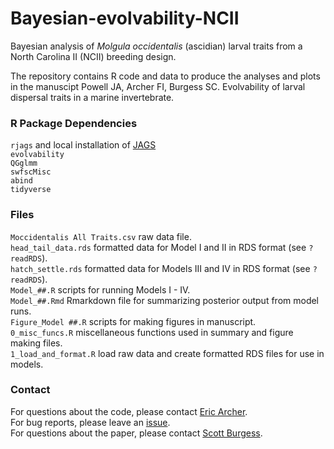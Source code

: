 # Bayesian-evolvability-NCII

Bayesian analysis of *Molgula occidentalis* (ascidian) larval traits from a North Carolina II (NCII) breeding design. <br />

The repository contains R code and data to produce the analyses and plots in the manuscipt Powell JA, Archer FI, Burgess SC. Evolvability of larval dispersal traits in a marine invertebrate. <br />

### R Package Dependencies
`rjags` and local installation of [JAGS](https://mcmc-jags.sourceforge.io/) <br />
`evolvability` <br />
`QGglmm` <br />
`swfscMisc` <br />
`abind` <br />
`tidyverse` <br />

### Files

`Moccidentalis All Traits.csv` raw data file. <br />
`head_tail_data.rds` formatted data for Model I and II in RDS format (see `?readRDS`).  <br />
`hatch_settle.rds` formatted data for Models III and IV in RDS format (see `?readRDS`).  <br />
`Model_##.R` scripts for running Models I - IV.  <br />
`Model_##.Rmd` Rmarkdown file for summarizing posterior output from model runs.  <br />
`Figure_Model ##.R` scripts for making figures in manuscript.  <br />
`0_misc_funcs.R` miscellaneous functions used in summary and figure making files.  <br />
`1_load_and_format.R` load raw data and create formatted RDS files for use in models.  <br />

### Contact
For questions about the code, please contact [Eric Archer](https://github.com/EricArcher). <br />
For bug reports, please leave an [issue](https://github.com/scottcburgess/Bayesian-evolvability-NCII/issues). <br /> 
For questions about the paper, please contact [Scott Burgess](https://github.com/scottcburgess). 

